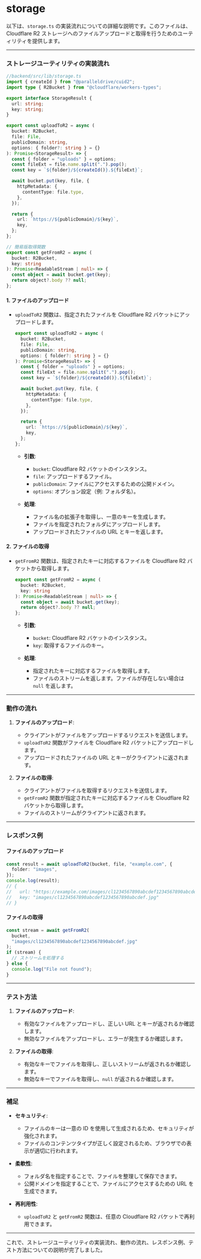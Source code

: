 # storage

以下は、`storage.ts` の実装流れについての詳細な説明です。このファイルは、Cloudflare R2 ストレージへのファイルアップロードと取得を行うためのユーティリティを提供します。

---

### **ストレージユーティリティの実装流れ**

```ts
//backend/src/lib/storage.ts
import { createId } from "@paralleldrive/cuid2";
import type { R2Bucket } from "@cloudflare/workers-types";

export interface StorageResult {
  url: string;
  key: string;
}

export const uploadToR2 = async (
  bucket: R2Bucket,
  file: File,
  publicDomain: string,
  options: { folder?: string } = {}
): Promise<StorageResult> => {
  const { folder = "uploads" } = options;
  const fileExt = file.name.split(".").pop();
  const key = `${folder}/${createId()}.${fileExt}`;

  await bucket.put(key, file, {
    httpMetadata: {
      contentType: file.type,
    },
  });

  return {
    url: `https://${publicDomain}/${key}`,
    key,
  };
};

// 簡易版取得関数
export const getFromR2 = async (
  bucket: R2Bucket,
  key: string
): Promise<ReadableStream | null> => {
  const object = await bucket.get(key);
  return object?.body ?? null;
};
```

#### 1. **ファイルのアップロード**

- `uploadToR2` 関数は、指定されたファイルを Cloudflare R2 バケットにアップロードします。

  ```typescript
  export const uploadToR2 = async (
    bucket: R2Bucket,
    file: File,
    publicDomain: string,
    options: { folder?: string } = {}
  ): Promise<StorageResult> => {
    const { folder = "uploads" } = options;
    const fileExt = file.name.split(".").pop();
    const key = `${folder}/${createId()}.${fileExt}`;

    await bucket.put(key, file, {
      httpMetadata: {
        contentType: file.type,
      },
    });

    return {
      url: `https://${publicDomain}/${key}`,
      key,
    };
  };
  ```

  - **引数**:

    - `bucket`: Cloudflare R2 バケットのインスタンス。
    - `file`: アップロードするファイル。
    - `publicDomain`: ファイルにアクセスするための公開ドメイン。
    - `options`: オプション設定（例: フォルダ名）。

  - **処理**:
    - ファイル名の拡張子を取得し、一意のキーを生成します。
    - ファイルを指定されたフォルダにアップロードします。
    - アップロードされたファイルの URL とキーを返します。

#### 2. **ファイルの取得**

- `getFromR2` 関数は、指定されたキーに対応するファイルを Cloudflare R2 バケットから取得します。

  ```typescript
  export const getFromR2 = async (
    bucket: R2Bucket,
    key: string
  ): Promise<ReadableStream | null> => {
    const object = await bucket.get(key);
    return object?.body ?? null;
  };
  ```

  - **引数**:

    - `bucket`: Cloudflare R2 バケットのインスタンス。
    - `key`: 取得するファイルのキー。

  - **処理**:
    - 指定されたキーに対応するファイルを取得します。
    - ファイルのストリームを返します。ファイルが存在しない場合は `null` を返します。

---

### **動作の流れ**

1. **ファイルのアップロード**:

   - クライアントがファイルをアップロードするリクエストを送信します。
   - `uploadToR2` 関数がファイルを Cloudflare R2 バケットにアップロードします。
   - アップロードされたファイルの URL とキーがクライアントに返されます。

2. **ファイルの取得**:
   - クライアントがファイルを取得するリクエストを送信します。
   - `getFromR2` 関数が指定されたキーに対応するファイルを Cloudflare R2 バケットから取得します。
   - ファイルのストリームがクライアントに返されます。

---

### **レスポンス例**

#### ファイルのアップロード

```typescript
const result = await uploadToR2(bucket, file, "example.com", {
  folder: "images",
});
console.log(result);
// {
//   url: "https://example.com/images/cl1234567890abcdef1234567890abcdef.jpg",
//   key: "images/cl1234567890abcdef1234567890abcdef.jpg"
// }
```

#### ファイルの取得

```typescript
const stream = await getFromR2(
  bucket,
  "images/cl1234567890abcdef1234567890abcdef.jpg"
);
if (stream) {
  // ストリームを処理する
} else {
  console.log("File not found");
}
```

---

### **テスト方法**

1. **ファイルのアップロード**:

   - 有効なファイルをアップロードし、正しい URL とキーが返されるか確認します。
   - 無効なファイルをアップロードし、エラーが発生するか確認します。

2. **ファイルの取得**:
   - 有効なキーでファイルを取得し、正しいストリームが返されるか確認します。
   - 無効なキーでファイルを取得し、`null` が返されるか確認します。

---

### **補足**

- **セキュリティ**:

  - ファイルのキーは一意の ID を使用して生成されるため、セキュリティが強化されます。
  - ファイルのコンテンツタイプが正しく設定されるため、ブラウザでの表示が適切に行われます。

- **柔軟性**:

  - フォルダ名を指定することで、ファイルを整理して保存できます。
  - 公開ドメインを指定することで、ファイルにアクセスするための URL を生成できます。

- **再利用性**:
  - `uploadToR2` と `getFromR2` 関数は、任意の Cloudflare R2 バケットで再利用できます。

---

これで、ストレージユーティリティの実装流れ、動作の流れ、レスポンス例、テスト方法についての説明が完了しました。

